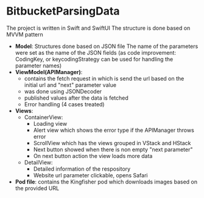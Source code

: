 # BitbucketParsingData

The project is written in Swift and SwiftUI
The structure is done based on MVVM pattern
- **Model**:
  Structures done based on JSON file
  The name of the parameters were set as the name of the JSON fields (as code improvement: CodingKey, or keycodingStrategy can be used for handling the parameter names)
- **ViewModel(APIManager)**:
  - contains the fetch request in which is send the url based on the initial url and "next" parameter value
  - was done using JSONDecoder
  - published values after the data is fetched
  - Error handling (4 cases treated)
- **Views**:
  - ContainerView: 
     - Loading view
     - Alert view which shows the error type if the APIManager throws error
     - ScrollView which has the views grouped in VStack and HStack
     - Next button showed when there is non empty "next parameter"
     - On next button action the view loads more data
  - DetailView: 
     - Detailed information of the respository
     - Website url parameter clickable, opens Safari
- **Pod file**: 
  contains the Kingfisher pod which downloads images based on the provided URL

